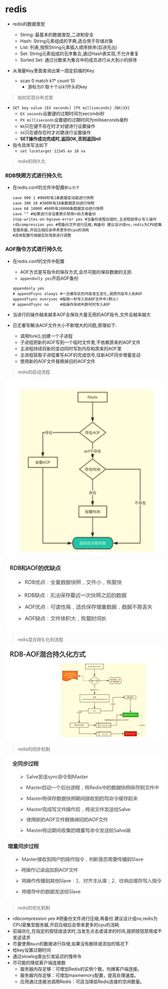 # redis

* redis的数据类型
  * String: 最基本的数据类型,二进制安全
  * Hash: String元素组成的字典,适合用于存储对象
  * List: 列表,按照String元素插入顺序排序(后进先出)
  * Set: String元素组成的无序集合,通过Hash表实现,不允许重复
  * Sorted Set: 通过分数来为集合中的成员进行从大到小的排序


* 从海量Key里面查询出某一固定前缀的Key
  * scan 0 match k1* count 10
    * 游标为0 取十个以k1开头的key

> 如何实现分布式锁

* `SET key value [EX seconds] [PX milliseconds] [NX|XX]`
  * `EX seconds`设置键的过期时间为seconds秒
  * `PX milliseconds`设置键的过期时间为milliseconds毫秒
  * `NX`只在键不存在时才对键进行设置操作
  * `XX`只在键存在时才对建进行设置操作
  * **SET操作成功完成时,返回OK,否则返回nil**
* 指令具体写法如下
  * `set locktarget 12345 ex 10 nx`

> redis的持久化

### RDB快照方式进行持久化
* 在redis.conf的文件中配置`默认为下`

  ```shell
  save 900 1 #900秒有1条数据变动就进行快照
  save 300 10 #300秒有10条数据变动进行快照
  save 60 10000 #60秒有10000条数据变动进行快照
  save "" #如果进行该设置表示禁用rdb方案备份
  stop-writes-on-bgsave-error yes #当备份进程出错时,主进程就停止写入操作
  rdbcompression yes #把备份文件进行压缩,再备份 建议设计成no,redis为CPU密集型服务器,开启压缩后会带来更多的cpu的消耗
  #具体配置可根据实际场景进行调整
  ```
### AOF指令方式进行持久化
* 在redis.conf的文件中配置
  * AOF方式是写指令的保存方式,会尽可能的保存数据的无损
  * `appendonly yes`开启AOF备份
  ```shell
  appendonly yes
  # appendfsync always #一旦缓存区的内容发生变化,就把内容写入到AOF
  appendfsync everysec #每隔一秒写入到AOF文件中(默认)
  # appendfsync no     #由操作系统判断何时写入AOF
  ```
* 当进行的操作越来越多AOF会保存大量无用的AOF指令,文件会越来越大

* 日志重写解决AOF文件大小不断增大的问题,原理如下:
  * 调用fork(),创建一个子进程
  * 子进程把新的AOF写到一个临时文件里,不依赖原来的AOF文件
  * 主进程持续将新的变动同时写到内存和原来的AOF里
  * 主进程获取子进程重写AOF的完成信号,往新AOF同步增量变动
  * 使用新的AOF文件替换掉旧的AOF文件

> redis的启动流程

![](./img/image01.png)

![](./img/image02.png)

> redis混合持久化的流程

![](./img/image03.png)

> redis的同步机制

![](./img/image04.png)

![](./img/image05.png)

> redis的优化机制

* rdbcompression yes #把备份文件进行压缩,再备份 建议设计成no,redis为CPU密集型服务器,开启压缩后会带来更多的cpu的消耗
* 前端优化,在指定的按钮或请求时,当发生点击或请求的时间,就把按钮禁用或不发送请求
* 尽量使用`Hash`的数据进行存储,如果没有删除或添加的情况下
* 给key设置过期时间
* 通过slowlog查出引发延迟的慢命令
* 尽可能的降低客户端连接数
  * 服务器内存足够：可增加Redis的实例个数，均摊客户端连接。
  * 服务器内存足够：可增加maxmemory配置，提高处理速度。
  * 应用通过连接池调用Redis：可适当降低Redis连接的空闲数量。
